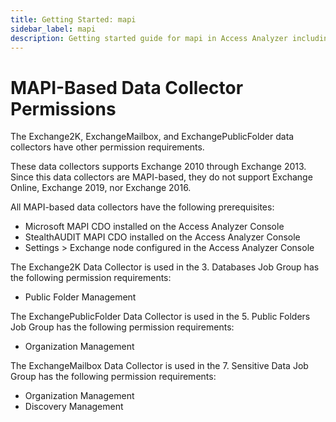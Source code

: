 ```yaml
---
title: Getting Started: mapi
sidebar_label: mapi
description: Getting started guide for mapi in Access Analyzer including setup instructions and initial configuration steps.
---
```


# MAPI-Based Data Collector Permissions

The Exchange2K, ExchangeMailbox, and ExchangePublicFolder data collectors have other permission
requirements.

These data collectors supports Exchange 2010 through Exchange 2013. Since this data collectors are
MAPI-based, they do not support Exchange Online, Exchange 2019, nor Exchange 2016.

All MAPI-based data collectors have the following prerequisites:

- Microsoft MAPI CDO installed on the Access Analyzer Console
- StealthAUDIT MAPI CDO installed on the Access Analyzer Console
- Settings > Exchange node configured in the Access Analyzer Console

The Exchange2K Data Collector is used in the 3. Databases Job Group has the following permission
requirements:

- Public Folder Management

The ExchangePublicFolder Data Collector is used in the 5. Public Folders Job Group has the following
permission requirements:

- Organization Management

The ExchangeMailbox Data Collector is used in the 7. Sensitive Data Job Group has the following
permission requirements:

- Organization Management
- Discovery Management
